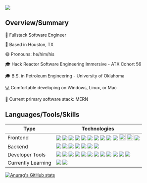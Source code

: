 <!--
**gitInLoserWereGoingShopping/gitInLoserWereGoingShopping** is a ✨ _special_ ✨ repository because its `README.md` (this file) appears on your GitHub profile.

Here are some ideas to get you started:

- 🔭 I’m currently working on ...
- 🌱 I’m currently learning ...
- 👯 I’m looking to collaborate on ...
- 🤔 I’m looking for help with ...
- 💬 Ask me about ...
- 📫 How to reach me: ...
- 😄 Pronouns: ...
- ⚡ Fun fact: ...
-->
<img align="center" src="https://user-images.githubusercontent.com/33425993/126238916-783d621d-c138-4bd8-a4d5-95a4fd9bf3dc.gif"></img>

<!--
![MP_PofileBannerGIF](https://user-images.githubusercontent.com/33425993/126238916-783d621d-c138-4bd8-a4d5-95a4fd9bf3dc.gif)
-->

## Overview/Summary

🏢 Fullstack Software Engineer

📍 Based in Houston, TX

😄 Pronouns: he/him/his

🎓 Hack Reactor Software Engineering Immersive - ATX Cohort 56

🎓 B.S. in Petroleum Engineering - University of Oklahoma

💻 Comfortable developing on Windows, Linux, or Mac

🦾 Current primary software stack: MERN

## Languages/Tools/Skills
<table>
<thead>
<tr>
<th>Type</th>
<th>Technologies</th>
</tr>
</thead>
<tbody>
<tr>
<td>Frontend</td>
<td><a target="_blank" rel="noopener noreferrer" href="https://camo.githubusercontent.com/59cbd08e4044b76008bdd1e15ef3bc3cd08c2a76b728e2052202190847b9a229/68747470733a2f2f696d672e736869656c64732e696f2f62616467652f2d547970655363726970742d3330373863363f7374796c653d666c6174266c6f676f3d74797065736372697074266c6f676f436f6c6f723d666666666666"><img src="https://camo.githubusercontent.com/59cbd08e4044b76008bdd1e15ef3bc3cd08c2a76b728e2052202190847b9a229/68747470733a2f2f696d672e736869656c64732e696f2f62616467652f2d547970655363726970742d3330373863363f7374796c653d666c6174266c6f676f3d74797065736372697074266c6f676f436f6c6f723d666666666666" data-canonical-src="https://img.shields.io/badge/-TypeScript-3078c6?style=flat&amp;logo=typescript&amp;logoColor=ffffff" style="max-width:100%;"></a> <a target="_blank" rel="noopener noreferrer" href="https://camo.githubusercontent.com/98cf4cfa6ce814e1480515122c1fc679372324637501819478d7ede8aad79975/68747470733a2f2f696d672e736869656c64732e696f2f62616467652f2d4a6176615363726970742d6565643731383f7374796c653d666c6174266c6f676f3d6a617661736372697074266c6f676f436f6c6f723d303030303030"><img src="https://camo.githubusercontent.com/98cf4cfa6ce814e1480515122c1fc679372324637501819478d7ede8aad79975/68747470733a2f2f696d672e736869656c64732e696f2f62616467652f2d4a6176615363726970742d6565643731383f7374796c653d666c6174266c6f676f3d6a617661736372697074266c6f676f436f6c6f723d303030303030" data-canonical-src="https://img.shields.io/badge/-JavaScript-eed718?style=flat&amp;logo=javascript&amp;logoColor=000000" style="max-width:100%;"></a> <a target="_blank" rel="noopener noreferrer" href="https://camo.githubusercontent.com/9627fbbce0fc5b0724e21b9a80fbe82e235db74e17c63d1fd461211b12be557e/68747470733a2f2f696d672e736869656c64732e696f2f62616467652f2d52656163742d3030303030303f7374796c653d666c6174266c6f676f3d7265616374266c6f676f436f6c6f723d303063386666"><img src="https://camo.githubusercontent.com/9627fbbce0fc5b0724e21b9a80fbe82e235db74e17c63d1fd461211b12be557e/68747470733a2f2f696d672e736869656c64732e696f2f62616467652f2d52656163742d3030303030303f7374796c653d666c6174266c6f676f3d7265616374266c6f676f436f6c6f723d303063386666" data-canonical-src="https://img.shields.io/badge/-React-000000?style=flat&amp;logo=react&amp;logoColor=00c8ff" style="max-width:100%;"></a> <a target="_blank" rel="noopener noreferrer" href="https://camo.githubusercontent.com/6f727690ef49f624f972e82d1bee426e93dda8cfbd00efeddacf9b6863326f11/68747470733a2f2f696d672e736869656c64732e696f2f62616467652f2d52656475782d3736346262633f7374796c653d666c6174266c6f676f3d7265647578266c6f676f436f6c6f723d666666666666"><img src="https://camo.githubusercontent.com/6f727690ef49f624f972e82d1bee426e93dda8cfbd00efeddacf9b6863326f11/68747470733a2f2f696d672e736869656c64732e696f2f62616467652f2d52656475782d3736346262633f7374796c653d666c6174266c6f676f3d7265647578266c6f676f436f6c6f723d666666666666" data-canonical-src="https://img.shields.io/badge/-Redux-764bbc?style=flat&amp;logo=redux&amp;logoColor=ffffff" style="max-width:100%;"></a> <a target="_blank" rel="noopener noreferrer" href="https://camo.githubusercontent.com/2fad14d202b24de54ef28fb28fc41b3fe661fc22ca72ab6045ed280d277bb536/68747470733a2f2f696d672e736869656c64732e696f2f62616467652f2d48544d4c352d4533344632363f7374796c653d666c6174266c6f676f3d68746d6c35266c6f676f436f6c6f723d7768697465"><img src="https://camo.githubusercontent.com/2fad14d202b24de54ef28fb28fc41b3fe661fc22ca72ab6045ed280d277bb536/68747470733a2f2f696d672e736869656c64732e696f2f62616467652f2d48544d4c352d4533344632363f7374796c653d666c6174266c6f676f3d68746d6c35266c6f676f436f6c6f723d7768697465" data-canonical-src="https://img.shields.io/badge/-HTML5-E34F26?style=flat&amp;logo=html5&amp;logoColor=white" style="max-width:100%;"></a> <a target="_blank" rel="noopener noreferrer" href="https://camo.githubusercontent.com/106cfcc1bea1938e98f03e1291b18f30091ec44513da900b54f988416824d3b7/68747470733a2f2f696d672e736869656c64732e696f2f62616467652f2d435353332d3135373242363f7374796c653d666c6174266c6f676f3d63737333266c6f676f436f6c6f723d7768697465"><img src="https://camo.githubusercontent.com/106cfcc1bea1938e98f03e1291b18f30091ec44513da900b54f988416824d3b7/68747470733a2f2f696d672e736869656c64732e696f2f62616467652f2d435353332d3135373242363f7374796c653d666c6174266c6f676f3d63737333266c6f676f436f6c6f723d7768697465" data-canonical-src="https://img.shields.io/badge/-CSS3-1572B6?style=flat&amp;logo=css3&amp;logoColor=white" style="max-width:100%;"></a> <a target="_blank" rel="noopener noreferrer" href="https://camo.githubusercontent.com/5e6f1f37fbc0eac62f7b162746ddc5cc5d486071a84d59662968933c91ecf6de/68747470733a2f2f696d672e736869656c64732e696f2f62616467652f2d6a51756572792d6666666666663f7374796c653d666c6174266c6f676f3d6a7175657279266c6f676f436f6c6f723d313036376165"><img src="https://camo.githubusercontent.com/5e6f1f37fbc0eac62f7b162746ddc5cc5d486071a84d59662968933c91ecf6de/68747470733a2f2f696d672e736869656c64732e696f2f62616467652f2d6a51756572792d6666666666663f7374796c653d666c6174266c6f676f3d6a7175657279266c6f676f436f6c6f723d313036376165" data-canonical-src="https://img.shields.io/badge/-jQuery-ffffff?style=flat&amp;logo=jquery&amp;logoColor=1067ae" style="max-width:100%;"></a> <a target="_blank" rel="noopener noreferrer" href="https://camo.githubusercontent.com/9929f7044537fdaf5bdf14e82a0964801c2d31041b38a5f67928921cb7e720aa/68747470733a2f2f696d672e736869656c64732e696f2f62616467652f2d5765627061636b2d3865643666623f7374796c653d666c6174266c6f676f3d7765627061636b266c6f676f436f6c6f723d313036376165"><img src="https://camo.githubusercontent.com/9929f7044537fdaf5bdf14e82a0964801c2d31041b38a5f67928921cb7e720aa/68747470733a2f2f696d672e736869656c64732e696f2f62616467652f2d5765627061636b2d3865643666623f7374796c653d666c6174266c6f676f3d7765627061636b266c6f676f436f6c6f723d313036376165" data-canonical-src="https://img.shields.io/badge/-Webpack-8ed6fb?style=flat&amp;logo=webpack&amp;logoColor=1067ae" style="max-width:100%;"></a> <a target="_blank" rel="noopener noreferrer" href="https://camo.githubusercontent.com/bc27e6cd980c4b908f007d1b7adb108398200662b8e6b525e729d0fef839e838/68747470733a2f2f696d672e736869656c64732e696f2f62616467652f2d426162656c2d6638646333653f7374796c653d666c6174266c6f676f3d626162656c266c6f676f436f6c6f723d313036376165"><img src="https://camo.githubusercontent.com/bc27e6cd980c4b908f007d1b7adb108398200662b8e6b525e729d0fef839e838/68747470733a2f2f696d672e736869656c64732e696f2f62616467652f2d426162656c2d6638646333653f7374796c653d666c6174266c6f676f3d626162656c266c6f676f436f6c6f723d313036376165" data-canonical-src="https://img.shields.io/badge/-Babel-f8dc3e?style=flat&amp;logo=babel&amp;logoColor=1067ae" style="max-width:100%;"></a> <a target="_blank" rel="noopener noreferrer" href="https://camo.githubusercontent.com/aa65626708f23b7b4a363c659f004782ba73b43f524f74da54af582b902cd2c0/68747470733a2f2f696d672e736869656c64732e696f2f62616467652f2d4d6174657269616c2d2d55492d3031616166363f7374796c653d666c6174266c6f676f3d6d6174657269616c2d7569266c6f676f436f6c6f723d7768697465"><img src="https://camo.githubusercontent.com/aa65626708f23b7b4a363c659f004782ba73b43f524f74da54af582b902cd2c0/68747470733a2f2f696d672e736869656c64732e696f2f62616467652f2d4d6174657269616c2d2d55492d3031616166363f7374796c653d666c6174266c6f676f3d6d6174657269616c2d7569266c6f676f436f6c6f723d7768697465" data-canonical-src="https://img.shields.io/badge/-Material--UI-01aaf6?style=flat&amp;logo=material-ui&amp;logoColor=white" style="max-width:100%"></a> <a target="_blank" rel="noopener noreferrer" href="https://chakra-ui.com/docs/getting-started"><img height="21" src="https://user-images.githubusercontent.com/75913066/125658941-12717ddd-ec81-471c-9aa2-faacde559a31.png"></a> <a target="_blank" rel="noopener noreferrer" href="https://tailwindcss.com/docs"><img height="21" src="https://camo.githubusercontent.com/e9b080a6541e5355827ea91b6a0302cbbc54af4705b0c6b0f1561a0957ced2fb/68747470733a2f2f696d672e736869656c64732e696f2f62616467652f5461696c77696e645f4353532d3338423241433f7374796c653d666f722d7468652d6261646765266c6f676f3d7461696c77696e642d637373266c6f676f436f6c6f723d7768697465"></a> </a> <a target="_blank" rel="noopener noreferrer" href="https://threejs.org/"><img src="https://img.shields.io/badge/-Threejs-orange?style=plastic&logo=javascript" data-canonical-src="https://img.shields.io/badge/-Threejs-orange?style=plastic&logo=javascript" style="max-width:100%;"></a>
</tr>
<tr>
<td>Backend</td>
<td></a> <a target="_blank" rel="noopener noreferrer" href="https://camo.githubusercontent.com/0ee47f71ded6366c2012705466f7d2e64fc3bcfc56d0a9c2b32c6a004c14b356/68747470733a2f2f696d672e736869656c64732e696f2f62616467652f2d4e6f64652e6a732d3343383733413f7374796c653d666c6174266c6f676f3d6e6f64652d6a73266c6f676f436f6c6f723d7768697465"><img src="https://camo.githubusercontent.com/0ee47f71ded6366c2012705466f7d2e64fc3bcfc56d0a9c2b32c6a004c14b356/68747470733a2f2f696d672e736869656c64732e696f2f62616467652f2d4e6f64652e6a732d3343383733413f7374796c653d666c6174266c6f676f3d6e6f64652d6a73266c6f676f436f6c6f723d7768697465" data-canonical-src="https://img.shields.io/badge/-Node.js-3C873A?style=flat&amp;logo=node-js&amp;logoColor=white" style="max-width:100%;"></a> <a target="_blank" rel="noopener noreferrer" href="https://camo.githubusercontent.com/0c79b4c53042fc972376a628d2ffac987f98def4b6351c32803fa6638e42f699/68747470733a2f2f696d672e736869656c64732e696f2f62616467652f2d457870726573732e6a732d3738373837383f7374796c653d666c6174"><img src="https://camo.githubusercontent.com/0c79b4c53042fc972376a628d2ffac987f98def4b6351c32803fa6638e42f699/68747470733a2f2f696d672e736869656c64732e696f2f62616467652f2d457870726573732e6a732d3738373837383f7374796c653d666c6174" data-canonical-src="https://img.shields.io/badge/-Express.js-787878?style=flat" style="max-width:100%;"> </a><a target="_blank" rel="noopener noreferrer" href="https://camo.githubusercontent.com/7b9e6dda02e768609704c81975e01b093b58c73a596e076c3291b4ba32db368c/68747470733a2f2f696d672e736869656c64732e696f2f62616467652f2d4d7953514c2d4632393131313f7374796c653d666c6174266c6f676f3d6d7973716c266c6f676f436f6c6f723d303436303839"><img src="https://camo.githubusercontent.com/7b9e6dda02e768609704c81975e01b093b58c73a596e076c3291b4ba32db368c/68747470733a2f2f696d672e736869656c64732e696f2f62616467652f2d4d7953514c2d4632393131313f7374796c653d666c6174266c6f676f3d6d7973716c266c6f676f436f6c6f723d303436303839" data-canonical-src="https://img.shields.io/badge/-MySQL-F29111?style=flat&amp;logo=mysql&amp;logoColor=046089" style="max-width:100%;"></a> <a target="_blank" rel="noopener noreferrer" href="https://camo.githubusercontent.com/c7640f2e7d57dbc9d52ef7aeb1ad0db2a13d1c9b84a10425344adb3af9b6459d/68747470733a2f2f696d672e736869656c64732e696f2f62616467652f2d53514c6974652d3036333935323f7374796c653d666c6174266c6f676f3d73716c697465266c6f676f436f6c6f723d303436303839"><img src="https://camo.githubusercontent.com/c7640f2e7d57dbc9d52ef7aeb1ad0db2a13d1c9b84a10425344adb3af9b6459d/68747470733a2f2f696d672e736869656c64732e696f2f62616467652f2d53514c6974652d3036333935323f7374796c653d666c6174266c6f676f3d73716c697465266c6f676f436f6c6f723d303436303839" data-canonical-src="https://img.shields.io/badge/-SQLite-063952?style=flat&amp;logo=sqlite&amp;logoColor=046089" style="max-width:100%;"></a> <a target="_blank" rel="noopener noreferrer" href="https://camo.githubusercontent.com/3084f133857f6d0a29d410e59ba39f6906b0f2e32b24082d1e95710196984db6/68747470733a2f2f696d672e736869656c64732e696f2f62616467652f2d4d6f6e676f44422d3444423333443f7374796c653d666c6174266c6f676f3d6d6f6e676f6462266c6f676f436f6c6f723d464646464646"><img src="https://camo.githubusercontent.com/3084f133857f6d0a29d410e59ba39f6906b0f2e32b24082d1e95710196984db6/68747470733a2f2f696d672e736869656c64732e696f2f62616467652f2d4d6f6e676f44422d3444423333443f7374796c653d666c6174266c6f676f3d6d6f6e676f6462266c6f676f436f6c6f723d464646464646" data-canonical-src="https://img.shields.io/badge/-MongoDB-4DB33D?style=flat&amp;logo=mongodb&amp;logoColor=FFFFFF" style="max-width:100%;"></a> <a target="_blank" rel="noopener noreferrer" href="https://camo.githubusercontent.com/c67bf5adc09a5d4a2ea14d28113f67fa50dfe14b1c896cac90ec790cc98c7190/68747470733a2f2f696d672e736869656c64732e696f2f62616467652f2d52656469732d6432326131663f7374796c653d666c6174266c6f676f3d7265646973266c6f676f436f6c6f723d666666666666"><img src="https://camo.githubusercontent.com/c67bf5adc09a5d4a2ea14d28113f67fa50dfe14b1c896cac90ec790cc98c7190/68747470733a2f2f696d672e736869656c64732e696f2f62616467652f2d52656469732d6432326131663f7374796c653d666c6174266c6f676f3d7265646973266c6f676f436f6c6f723d666666666666" data-canonical-src="https://img.shields.io/badge/-Redis-d22a1f?style=flat&amp;logo=redis&amp;logoColor=ffffff" style="max-width:100%;"></a> <a target="_blank" rel="noopener noreferrer" href="https://camo.githubusercontent.com/c969dc37d2776addd86e6993b374b18b38f217b7dc1ac740fcfd730ba9bb6e11/68747470733a2f2f696d672e736869656c64732e696f2f62616467652f2d507974686f6e2d6637636133643f7374796c653d666c6174266c6f676f3d707974686f6e266c6f676f436f6c6f723d333636643962"><img src="https://camo.githubusercontent.com/c969dc37d2776addd86e6993b374b18b38f217b7dc1ac740fcfd730ba9bb6e11/68747470733a2f2f696d672e736869656c64732e696f2f62616467652f2d507974686f6e2d6637636133643f7374796c653d666c6174266c6f676f3d707974686f6e266c6f676f436f6c6f723d333636643962" data-canonical-src="https://img.shields.io/badge/-Python-f7ca3d?style=flat&amp;logo=python&amp;logoColor=366d9b" style="max-width:100%;"></td>
</tr>
<tr>
<td>Developer Tools</td>
<td><a target="_blank" rel="noopener noreferrer" href="https://camo.githubusercontent.com/0d87ac1d8ec8e90d773c8676d59911c6d26611ce44c3d343673cd122fb90a571/68747470733a2f2f696d672e736869656c64732e696f2f62616467652f2d4769742d4631353032463f7374796c653d666c6174266c6f676f3d676974266c6f676f436f6c6f723d464646464646"><img src="https://camo.githubusercontent.com/0d87ac1d8ec8e90d773c8676d59911c6d26611ce44c3d343673cd122fb90a571/68747470733a2f2f696d672e736869656c64732e696f2f62616467652f2d4769742d4631353032463f7374796c653d666c6174266c6f676f3d676974266c6f676f436f6c6f723d464646464646" data-canonical-src="https://img.shields.io/badge/-Git-F1502F?style=flat&amp;logo=git&amp;logoColor=FFFFFF" style="max-width:100%;"></a> <a target="_blank" rel="noopener noreferrer" href="https://camo.githubusercontent.com/d6cb0b8d749ad460f96b403368ec0d9947b2d28a0db1b691900ba0a69c501e2c/68747470733a2f2f696d672e736869656c64732e696f2f62616467652f2d4769746875622d3030303030303f7374796c653d666c6174266c6f676f3d676974687562266c6f676f436f6c6f723d464646464646"><img src="https://camo.githubusercontent.com/d6cb0b8d749ad460f96b403368ec0d9947b2d28a0db1b691900ba0a69c501e2c/68747470733a2f2f696d672e736869656c64732e696f2f62616467652f2d4769746875622d3030303030303f7374796c653d666c6174266c6f676f3d676974687562266c6f676f436f6c6f723d464646464646" data-canonical-src="https://img.shields.io/badge/-Github-000000?style=flat&amp;logo=github&amp;logoColor=FFFFFF" style="max-width:100%;"></a> <a target="_blank" rel="noopener noreferrer" href="https://camo.githubusercontent.com/85ff82d43f362b0960bb4a830e7403177a830d373cece3ee401b439f6cf56840/68747470733a2f2f696d672e736869656c64732e696f2f62616467652f2d5653253230436f64652d3030374143433f7374796c653d666c6174266c6f676f3d76697375616c25323073747564696f253230636f6465266c6f676f436f6c6f723d7768697465"><img src="https://camo.githubusercontent.com/85ff82d43f362b0960bb4a830e7403177a830d373cece3ee401b439f6cf56840/68747470733a2f2f696d672e736869656c64732e696f2f62616467652f2d5653253230436f64652d3030374143433f7374796c653d666c6174266c6f676f3d76697375616c25323073747564696f253230636f6465266c6f676f436f6c6f723d7768697465" data-canonical-src="https://img.shields.io/badge/-VS%20Code-007ACC?style=flat&amp;logo=visual%20studio%20code&amp;logoColor=white" style="max-width:100%;"></a> <a target="_blank" rel="noopener noreferrer" href="https://camo.githubusercontent.com/88c97f314fa798fb0f2d81217591362d87d27f3562c05b5433f421250b4b020d/68747470733a2f2f696d672e736869656c64732e696f2f62616467652f2d56697375616c53747564696f2d3831356462663f7374796c653d666c6174266c6f676f3d76697375616c25323073747564696f266c6f676f436f6c6f723d464646464646"><img src="https://camo.githubusercontent.com/88c97f314fa798fb0f2d81217591362d87d27f3562c05b5433f421250b4b020d/68747470733a2f2f696d672e736869656c64732e696f2f62616467652f2d56697375616c53747564696f2d3831356462663f7374796c653d666c6174266c6f676f3d76697375616c25323073747564696f266c6f676f436f6c6f723d464646464646" data-canonical-src="https://img.shields.io/badge/-VisualStudio-815dbf?style=flat&amp;logo=visual%20studio&amp;logoColor=FFFFFF" style="max-width:100%;"></a> <a target="_blank" rel="noopener noreferrer" href="https://camo.githubusercontent.com/c3c5ea4c0dd4ec478c2ed35cd9d8f2ad7ef745034bca59f85e55e90563444746/68747470733a2f2f696d672e736869656c64732e696f2f62616467652f2d416d617a6f6e25323057656225323053657276696365732d6636393530303f7374796c653d666c6174266c6f676f3d616d617a6f6e266c6f676f436f6c6f723d464646464646"><img src="https://camo.githubusercontent.com/c3c5ea4c0dd4ec478c2ed35cd9d8f2ad7ef745034bca59f85e55e90563444746/68747470733a2f2f696d672e736869656c64732e696f2f62616467652f2d416d617a6f6e25323057656225323053657276696365732d6636393530303f7374796c653d666c6174266c6f676f3d616d617a6f6e266c6f676f436f6c6f723d464646464646" data-canonical-src="https://img.shields.io/badge/-Amazon%20Web%20Services-f69500?style=flat&amp;logo=amazon&amp;logoColor=FFFFFF" style="max-width:100%;"></a> <a target="_blank" rel="noopener noreferrer" href="https://camo.githubusercontent.com/c276c8cba18e0faf88925dad84d27fb852a2b2c10563acd00c981020e7e64b3b/68747470733a2f2f696d672e736869656c64732e696f2f62616467652f2d446f636b65722d3061393765353f7374796c653d666c6174266c6f676f3d646f636b6572266c6f676f436f6c6f723d464646464646"><img src="https://camo.githubusercontent.com/c276c8cba18e0faf88925dad84d27fb852a2b2c10563acd00c981020e7e64b3b/68747470733a2f2f696d672e736869656c64732e696f2f62616467652f2d446f636b65722d3061393765353f7374796c653d666c6174266c6f676f3d646f636b6572266c6f676f436f6c6f723d464646464646" data-canonical-src="https://img.shields.io/badge/-Docker-0a97e5?style=flat&amp;logo=docker&amp;logoColor=FFFFFF" style="max-width:100%;"></a> <a target="_blank" rel="noopener noreferrer" href="https://camo.githubusercontent.com/97a6910bd65b3c9ef664b5051cb7f4e1878e3cfe481009d5405f68f902ceeba0/68747470733a2f2f696d672e736869656c64732e696f2f62616467652f2d4d6f6368612d3839363534363f7374796c653d666c6174266c6f676f3d6d6f636861266c6f676f436f6c6f723d464646464646"><img src="https://camo.githubusercontent.com/97a6910bd65b3c9ef664b5051cb7f4e1878e3cfe481009d5405f68f902ceeba0/68747470733a2f2f696d672e736869656c64732e696f2f62616467652f2d4d6f6368612d3839363534363f7374796c653d666c6174266c6f676f3d6d6f636861266c6f676f436f6c6f723d464646464646" data-canonical-src="https://img.shields.io/badge/-Mocha-896546?style=flat&amp;logo=mocha&amp;logoColor=FFFFFF" style="max-width:100%;"></a> <a target="_blank" rel="noopener noreferrer" href="https://camo.githubusercontent.com/f619dd6275901b22a4d0959841d9b27ea610af92cdd244648eca5e15ac1dd1f6/68747470733a2f2f696d672e736869656c64732e696f2f62616467652f2d436861692d3965343834313f7374796c653d666c6174266c6f676f3d63686169266c6f676f436f6c6f723d464646464646"><img src="https://camo.githubusercontent.com/f619dd6275901b22a4d0959841d9b27ea610af92cdd244648eca5e15ac1dd1f6/68747470733a2f2f696d672e736869656c64732e696f2f62616467652f2d436861692d3965343834313f7374796c653d666c6174266c6f676f3d63686169266c6f676f436f6c6f723d464646464646" data-canonical-src="https://img.shields.io/badge/-Chai-9e4841?style=flat&amp;logo=chai&amp;logoColor=FFFFFF" style="max-width:100%;"></a> <a target="_blank" rel="noopener noreferrer" href="https://camo.githubusercontent.com/ae01f9b37983460b53a38ddcf3acfd40511156e707302635b18be913ecc4eb08/68747470733a2f2f696d672e736869656c64732e696f2f62616467652f2d417274696c6c6572792e696f2d3030303030303f7374796c653d666c6174266c6f676f3d617274696c6c657279266c6f676f436f6c6f723d464646464646"><img src="https://camo.githubusercontent.com/ae01f9b37983460b53a38ddcf3acfd40511156e707302635b18be913ecc4eb08/68747470733a2f2f696d672e736869656c64732e696f2f62616467652f2d417274696c6c6572792e696f2d3030303030303f7374796c653d666c6174266c6f676f3d617274696c6c657279266c6f676f436f6c6f723d464646464646" data-canonical-src="https://img.shields.io/badge/-Artillery.io-000000?style=flat&amp;logo=artillery&amp;logoColor=FFFFFF" style="max-width:100%;"></a> <a target="_blank" rel="noopener noreferrer" href="https://camo.githubusercontent.com/055439adf7309c1449aece8528b31c1b7959f0a6bcf3a84262f05acd82e8eeae/68747470733a2f2f696d672e736869656c64732e696f2f62616467652f2d7961726e2d3263386162353f7374796c653d666c6174266c6f676f3d7961726e266c6f676f436f6c6f723d464646464646"><img src="https://camo.githubusercontent.com/055439adf7309c1449aece8528b31c1b7959f0a6bcf3a84262f05acd82e8eeae/68747470733a2f2f696d672e736869656c64732e696f2f62616467652f2d7961726e2d3263386162353f7374796c653d666c6174266c6f676f3d7961726e266c6f676f436f6c6f723d464646464646" data-canonical-src="https://img.shields.io/badge/-yarn-2c8ab5?style=flat&amp;logo=yarn&amp;logoColor=FFFFFF" style="max-width:100%;"></a> <a target="_blank" rel="noopener noreferrer" href="https://camo.githubusercontent.com/a76dd705a585c95d848fc27f3de107628ee354b1b45602715df02d50bf8f1349/68747470733a2f2f696d672e736869656c64732e696f2f62616467652f2d6e706d2d6334333633353f7374796c653d666c6174266c6f676f3d6e706d266c6f676f436f6c6f723d464646464646"><img src="https://camo.githubusercontent.com/a76dd705a585c95d848fc27f3de107628ee354b1b45602715df02d50bf8f1349/68747470733a2f2f696d672e736869656c64732e696f2f62616467652f2d6e706d2d6334333633353f7374796c653d666c6174266c6f676f3d6e706d266c6f676f436f6c6f723d464646464646" data-canonical-src="https://img.shields.io/badge/-npm-c43635?style=flat&amp;logo=npm&amp;logoColor=FFFFFF" style="max-width:100%;"></a> <img src="https://img.shields.io/badge/-Agile-000000?style=flat&logo=agile&logoColor=4FA5F0">
</td>
</tr>
<tr>
<td>Currently Learning</td>
<td>
</a> <a target="_blank" rel="noopener noreferrer" href="https://graphql.org/"><img src="https://img.shields.io/badge/-GraphQL-orange?style=plastic&logo=GraphQL" data-canonical-src="https://img.shields.io/badge/-GraphQL-orange?style=plastic&logo=GraphQL" style="max-width:100%;"></a>
</a> <a target="_blank" rel="noopener noreferrer" href="https://www.apollographql.com/docs/react/"><img src="https://img.shields.io/badge/-Apollo-blue?style=plastic" data-canonical-src="https://img.shields.io/badge/-Apollo-blue?style=plastic" style="max-width:100%;"></a>
</td>
</tr>
</tbody>
</table>

[![Anurag's GitHub stats](https://github-readme-stats.vercel.app/api?username=gitInLoserWereGoingShopping&theme=dark)](https://github.com/gitInLoserWereGoingShopping/github-readme-stats)
